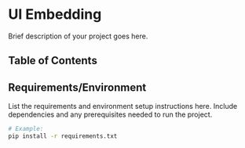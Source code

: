 # UI Embedding


Brief description of your project goes here.

## Table of Contents


## Requirements/Environment

List the requirements and environment setup instructions here. Include dependencies and any prerequisites needed to run the project.

```bash
# Example:
pip install -r requirements.txt

